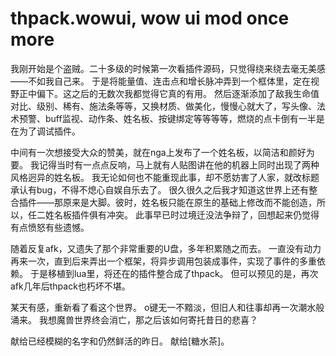 thpack.wowui, wow ui mod once more
==================================

我刚开始是个盗贼。二十多级的时候第一次看插件源码，只觉得绕来绕去毫无美感——不如我自己来。
于是将能量值、连击点和增长脉冲弄到一个框体里，定在视野正中偏下。这之后的无数次我都觉得它真的有用。
然后逐渐添加了敌我生命值对比、级别、稀有、施法条等等，又换材质、做美化，慢慢心就大了，写头像、法术预警、buff监视、动作条、姓名板、按键绑定等等等等，燃烧的点卡倒有一半是在为了调试插件。

中间有一次想接受大众的赞美，就在nga上发布了一个姓名板，以简洁和颜好为要。
我记得当时有一点点反响，马上就有人贴图讲在他的机器上同时出现了两种风格迥异的姓名板。
我无论如何也不能重现此事，却不愿妨害了人家，就改标题承认有bug，不得不熄心自娱自乐去了。
很久很久之后我才知道这世界上还有整合插件——那原来是大脚。彼时，姓名板只能在原生的基础上修改而不能创造，所以，任二姓名板插件俱有冲突。
此事早已时过境迁没法争辩了，回想起来仍觉得有点愤怒有些遗憾。

随着反复afk，又遗失了那个非常重要的U盘，多年积累随之而去。
一直没有动力再来一次，直到后来弄出一个框架，将异步调用包装成事件，实现了事件的多重依赖。
于是移植到lua里，将还在的插件整合成了thpack。
但可以预见的是，再次afk几年后thpack也朽坏不堪。

某天有感，重新看了看这个世界。
o键无一不黯淡，但旧人和往事却再一次潮水般涌来。
我想魔兽世界终会消亡，那之后该如何寄托昔日的悲喜？

献给已经模糊的名字和仍然鲜活的昨日。
献给[糖水茶]。
